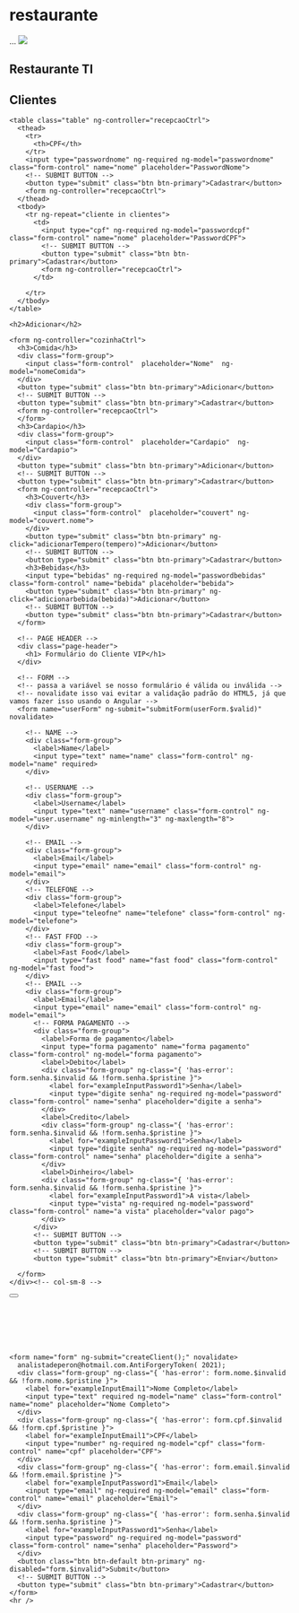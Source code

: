 # restaurante
<div id="app">
  <div ui-view></div>
</div>
...
<!DOCTYPE html>
<html lang="en">

<head>

  <meta charset="UTF-8">
  <title>Restaurante</title>

  <script src="https://ajax.googleapis.com/ajax/libs/angularjs/1.6.9/angular.min.js"></script>
  <link rel="stylesheet" href="https://maxcdn.bootstrapcdn.com/bootstrap/3.3.7/css/bootstrap.min.css">

  <script>
    angular.module("appRestaurante",[]);

        angular.module("appRestaurante").controller("cozinhaCtrl",function($scope) {

        });

        angular.module("appRestaurante").controller("recepcaoCtrl",function($scope) {


            $scope.clientes = [{nome: "Jorge"},
                               {nome: "Mateus"}];
            //Main functions__________________________________________
            $scope.adicionarCliente = function(cliente) {
                $scope.clientes.push(cliente.nome);
                console.log("action",$scope.clientes);
//                delete $scope.$4;
            }
        });



            //Functions________________________________________________


  </script>
</head>

<body ng-app="appRestaurante">
  <img class="img-responsive" src="https://png.pngtree.com/png-clipart/20200709/original/pngtree-restaurant-border-png-image_2331901.jpg">
  <div class="jumbotron">
    <h2>Restaurante TI</h2>
  </div>

  <div class="container">
    <h2>Clientes</h2>

    <table class="table" ng-controller="recepcaoCtrl">
      <thead>
        <tr>
          <th>CPF</th>
        </tr>
        <input type="passwordnome" ng-required ng-model="passwordnome" class="form-control" name="nome" placeholder="PasswordNome">
        <!-- SUBMIT BUTTON -->
        <button type="submit" class="btn btn-primary">Cadastrar</button>
        <form ng-controller="recepcaoCtrl">
      </thead>
      <tbody>
        <tr ng-repeat="cliente in clientes">
          <td>
            <input type="cpf" ng-required ng-model="passwordcpf" class="form-control" name="nome" placeholder="PasswordCPF">
            <!-- SUBMIT BUTTON -->
            <button type="submit" class="btn btn-primary">Cadastrar</button>
            <form ng-controller="recepcaoCtrl">
          </td>

        </tr>
      </tbody>
    </table>

  </div>


  <div
    ng-include="'/home/MatheusDeperon/Documentos/AngularJS/MatheusDeperon/Meu/angularJS/html/https://github.com/analistadeperon'">
  </div>



  <div class="container jumbotron">

    <h2>Adicionar</h2>

    <form ng-controller="cozinhaCtrl">
      <h3>Comida</h3>
      <div class="form-group">
        <input class="form-control"  placeholder="Nome"  ng-model="nomeComida">
      </div>
      <button type="submit" class="btn btn-primary">Adicionar</button>
      <!-- SUBMIT BUTTON -->
      <button type="submit" class="btn btn-primary">Cadastrar</button>
      <form ng-controller="recepcaoCtrl">
      </form>
      <h3>Cardapio</h3>
      <div class="form-group">
        <input class="form-control"  placeholder="Cardapio"  ng-model="Cardapio">
      </div>
      <button type="submit" class="btn btn-primary">Adicionar</button>
      <!-- SUBMIT BUTTON -->
      <button type="submit" class="btn btn-primary">Cadastrar</button>
      <form ng-controller="recepcaoCtrl">
        <h3>Couvert</h3>
        <div class="form-group">
          <input class="form-control"  placeholder="couvert" ng-model="couvert.nome">
        </div>
        <button type="submit" class="btn btn-primary" ng-click="adicionarTempero(tempero)">Adicionar</button>
        <!-- SUBMIT BUTTON -->
        <button type="submit" class="btn btn-primary">Cadastrar</button>
        <h3>Bebidas</h3>
        <input type="bebidas" ng-required ng-model="passwordbebidas" class="form-control" name="bebida" placeholder="bebida">
        <button type="submit" class="btn btn-primary" ng-click="adicionarbebida(bebida)">Adicionar</button>
        <!-- SUBMIT BUTTON -->
        <button type="submit" class="btn btn-primary">Cadastrar</button>
      </form>



  </div>



</body>

</html>
<html>

<head>
  <!-- load bootstrap css -->
  <link rel="stylesheet" href="http://netdna.bootstrapcdn.com/bootstrap/3.0.3/css/bootstrap.min.css">
  <style>
    body {
      padding-top: 30px;
    }
  </style>

  <!-- load angularJS -->
  <script src="http://code.angularjs.org/1.2.6/angular.js"></script>
  <script src="app.js"></script>
</head>

<!-- aplicar app angular e controlador para o nosso body -->

<body ng-app="validationApp" ng-controller="mainController">
  <div class="container">
    <div class="col-sm-8 col-sm-offset-2">

      <!-- PAGE HEADER -->
      <div class="page-header">
        <h1> Formulário do Cliente VIP</h1>
      </div>

      <!-- FORM -->
      <!-- passa a variável se nosso formulário é válida ou inválida -->
      <!-- novalidate isso vai evitar a validação padrão do HTML5, já que vamos fazer isso usando o Angular -->
      <form name="userForm" ng-submit="submitForm(userForm.$valid)" novalidate>

        <!-- NAME -->
        <div class="form-group">
          <label>Name</label>
          <input type="text" name="name" class="form-control" ng-model="name" required>
        </div>

        <!-- USERNAME -->
        <div class="form-group">
          <label>Username</label>
          <input type="text" name="username" class="form-control" ng-model="user.username" ng-minlength="3" ng-maxlength="8">
        </div>

        <!-- EMAIL -->
        <div class="form-group">
          <label>Email</label>
          <input type="email" name="email" class="form-control" ng-model="email">
        </div>
        <!-- TELEFONE -->
        <div class="form-group">
          <label>Telefone</label>
          <input type="teleofne" name="telefone" class="form-control" ng-model="telefone">
        </div>
        <!-- FAST FFOD -->
        <div class="form-group">
          <label>Fast Food</label>
          <input type="fast food" name="fast food" class="form-control" ng-model="fast food">
        </div>
        <!-- EMAIL -->
        <div class="form-group">
          <label>Email</label>
          <input type="email" name="email" class="form-control" ng-model="email">
          <!-- FORMA PAGAMENTO -->
          <div class="form-group">
            <label>Forma de pagamento</label>
            <input type="forma pagamento" name="forma pagamento" class="form-control" ng-model="forma pagamento">
            <label>Debito</label>
            <div class="form-group" ng-class="{ 'has-error': form.senha.$invalid && !form.senha.$pristine }">
              <label for="exampleInputPassword1">Senha</label>
              <input type="digite senha" ng-required ng-model="password" class="form-control" name="senha" placeholder="digite a senha">
            </div>
            <label>Credito</label>
            <div class="form-group" ng-class="{ 'has-error': form.senha.$invalid && !form.senha.$pristine }">
              <label for="exampleInputPassword1">Senha</label>
              <input type="digite senha" ng-required ng-model="password" class="form-control" name="senha" placeholder="digite a senha">
            </div>
            <label>Dinheiro</label>
            <div class="form-group" ng-class="{ 'has-error': form.senha.$invalid && !form.senha.$pristine }">
              <label for="exampleInputPassword1">A vista</label>
              <input type="vista" ng-required ng-model="password" class="form-control" name="a vista" placeholder="valor pago">
            </div>
          </div>
          <!-- SUBMIT BUTTON -->
          <button type="submit" class="btn btn-primary">Cadastrar</button>
          <!-- SUBMIT BUTTON -->
          <button type="submit" class="btn btn-primary">Enviar</button>

      </form>
    </div><!-- col-sm-8 -->
  </div><!-- /container -->
</body>

</html>
<html ng-app="app">

<head>
  <meta charset="utf-8" />
  <meta name="viewport" content="width=device-width, initial-scale=1.0">
  <link rel="stylesheet" href="https://maxcdn.bootstrapcdn.com/bootstrap/3.3.6/css/bootstrap.min.css" />
  <script src="//code.jquery.com/jquery-1.12.0.min.js"></script>
  <script src="https://maxcdn.bootstrapcdn.com/bootstrap/3.3.6/js/bootstrap.min.js"></script>
  <script src="https://code.angularjs.org/1.4.9/angular.min.js"></script>

</head>

<body ng-controller="ClientController">
  <div class="navbar navbar-inverse navbar-fixed-top">
    <div class="container">
      <div class="navbar-header">
        <button type="button" class="navbar-toggle" data-toggle="collapse" data-target=".navbar-collapse">
                    <span class="icon-bar"></span>
                    <span class="icon-bar"></span>
                    <span class="icon-bar"></span>
                </button>
      </div>
    </div>
  </div>

  <div class="container body-content" style="margin-top:100px;">

    <form name="form" ng-submit="createClient();" novalidate>
      analistadeperon@hotmail.com.AntiForgeryToken( 2021);
      <div class="form-group" ng-class="{ 'has-error': form.nome.$invalid && !form.nome.$pristine }">
        <label for="exampleInputEmail1">Nome Completo</label>
        <input type="text" required ng-model="name" class="form-control" name="nome" placeholder="Nome Completo">
      </div>
      <div class="form-group" ng-class="{ 'has-error': form.cpf.$invalid && !form.cpf.$pristine }">
        <label for="exampleInputEmail1">CPF</label>
        <input type="number" ng-required ng-model="cpf" class="form-control" name="cpf" placeholder="CPF">
      </div>
      <div class="form-group" ng-class="{ 'has-error': form.email.$invalid && !form.email.$pristine }">
        <label for="exampleInputPassword1">Email</label>
        <input type="email" ng-required ng-model="email" class="form-control" name="email" placeholder="Email">
      </div>
      <div class="form-group" ng-class="{ 'has-error': form.senha.$invalid && !form.senha.$pristine }">
        <label for="exampleInputPassword1">Senha</label>
        <input type="password" ng-required ng-model="password" class="form-control" name="senha" placeholder="Password">
      </div>
      <button class="btn btn-default btn-primary" ng-disabled="form.$invalid">Submit</button>
      <!-- SUBMIT BUTTON -->
      <button type="submit" class="btn btn-primary">Cadastrar</button>
    </form>
    <hr />
  </div>
  <script>
    angular.module("app", [])
            .controller("ClientController",["$scope", "$http", function ($scope, $http) {
                $scope.createClient = function () {
                   
                    if ($scope.form.$invalid)
                        return;
                    var data = {
                        name: $scope.name,
                        cpf: $scope.cpf,
                        email: $scope.email,
                        senha: $scope.password
                    }
                    $http.post('/home/createuser', data).then(function (response) {
                    });
                };
        }]);
  </script>
</body>

</html>
